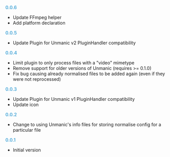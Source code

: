 
**<span style="color:#56adda">0.0.6</span>**
- Update FFmpeg helper
- Add platform declaration

**<span style="color:#56adda">0.0.5</span>**
- Update Plugin for Unmanic v2 PluginHandler compatibility

**<span style="color:#56adda">0.0.4</span>**
- Limit plugin to only process files with a "video" mimetype
- Remove support for older versions of Unmanic (requires >= 0.1.0)
- Fix bug causing already normalised files to be added again (even if they were not reprocessed)

**<span style="color:#56adda">0.0.3</span>**
- Update Plugin for Unmanic v1 PluginHandler compatibility
- Update icon

**<span style="color:#56adda">0.0.2</span>**
- Change to using Unmanic's info files for storing normalise config for a particular file

**<span style="color:#56adda">0.0.1</span>**
- Initial version
